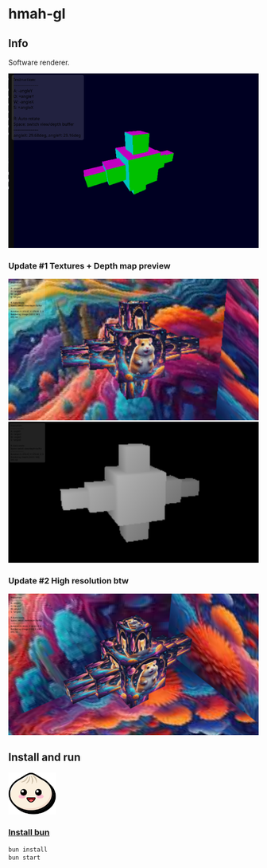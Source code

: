 # hmah-gl

## Info

Software renderer.

![preview.png](.assets/preview.png)

### Update #1 Textures + Depth map preview

![preview-new.png](.assets/preview-new.png)
![img.png](.assets/preview-depth.png)

### Update #2 High resolution btw

![preview-hi.png](.assets/preview-hi.png)

## Install and run

<img width="96" src=".assets/bun.svg" alt="bun.svg">

### [Install bun](https://bun.sh)

```shell
bun install
bun start
```